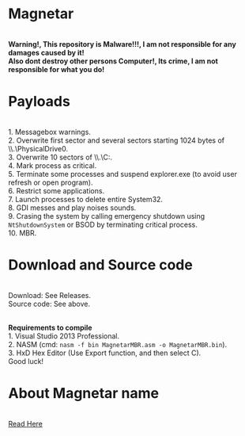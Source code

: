 # Magnetar
<br /> **Warning!, This repository is Malware!!!, I am not responsible for any damages caused by it!**
<br /> **Also dont destroy other persons Computer!, Its crime, I am not responsible for what you do!**

# Payloads
<br /> 1. Messagebox warnings.
<br /> 2. Overwrite first sector and several sectors starting 1024 bytes of \\\\.\\PhysicalDrive0.
<br /> 3. Overwrite 10 sectors of \\\\.\\C:.
<br /> 4. Mark process as critical.
<br /> 5. Terminate some processes and suspend explorer.exe (to avoid user refresh or open program).
<br /> 6. Restrict some applications.
<br /> 7. Launch processes to delete entire System32.
<br /> 8. GDI messes and play noises sounds.
<br /> 9. Crasing the system by calling emergency shutdown using `NtShutdownSystem` or BSOD by terminating critical process.
<br /> 10. MBR.

# Download and Source code
<br /> Download: See Releases.
<br /> Source code: See above.

<br /> **Requirements to compile**
<br /> 1. Visual Studio 2013 Professional.
<br /> 2. NASM (cmd: `nasm -f bin MagnetarMBR.asm -o MagnetarMBR.bin`).
<br /> 3. HxD Hex Editor (Use Export function, and then select C).
<br /> Good luck!

# About Magnetar name
<br /> [Read Here](https://en.m.wikipedia.org/wiki/Magnetar)
